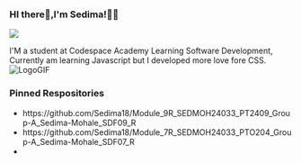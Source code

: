 ### HI there👋,I'm Sedima!👩‍💻
<img src=![IMG_20230605_142032](https://github.com/user-attachments/assets/ba8c7fcc-4427-449b-acbb-ab4987540f48)>


I'M a student at Codespace Academy Learning  Software Development,
Currently am learning Javascript but I developed more love fore CSS.![LogoGIF](https://github.com/user-attachments/assets/101d24c8-3d18-4b7a-99a1-908b98fbaf7f)

### Pinned Respositories
<ul>
<li>https://github.com/Sedima18/Module_9R_SEDMOH24033_PT2409_Group-A_Sedima-Mohale_SDF09_R</li>
<li>https://github.com/Sedima18/Module_7R_SEDMOH24033_PTO204_Group-A_Sedima-Mohale_SDF07_R</li>
<li></li>
</ul>
